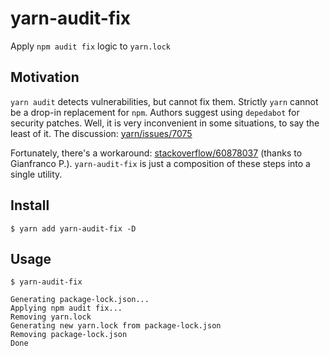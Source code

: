 # yarn-audit-fix
Apply `npm audit fix` logic to `yarn.lock`

## Motivation
`yarn audit` detects vulnerabilities, but cannot fix them.
Strictly `yarn` cannot be a drop-in replacement for `npm`.
Authors suggest using `depedabot` for security patches. Well, it is very inconvenient in some situations, to say the least of it.
The discussion: [yarn/issues/7075](https://github.com/yarnpkg/yarn/issues/7075)

Fortunately, there's a workaround: [stackoverflow/60878037](https://stackoverflow.com/a/60878037) (thanks to Gianfranco P.).
`yarn-audit-fix` is just a composition of these steps into a single utility.

## Install
```shell script
$ yarn add yarn-audit-fix -D
```

## Usage
```shell script
$ yarn-audit-fix

Generating package-lock.json...
Applying npm audit fix...
Removing yarn.lock
Generating new yarn.lock from package-lock.json
Removing package-lock.json
Done
```
